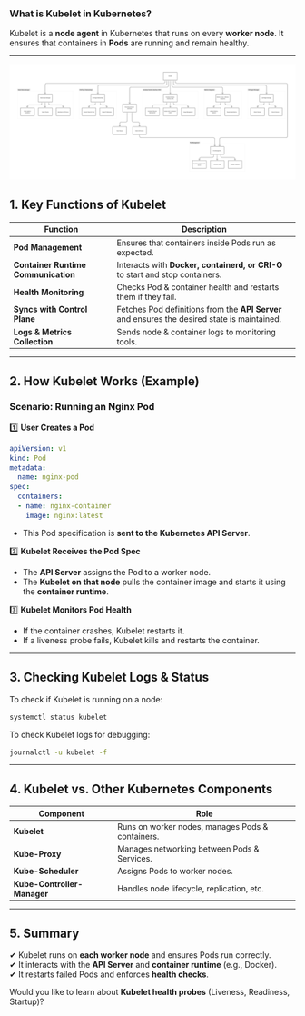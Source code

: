### **What is Kubelet in Kubernetes?**  

Kubelet is a **node agent** in Kubernetes that runs on every **worker node**. It ensures that containers in **Pods** are running and remain healthy.  

---
![Kubelet](/assets/Kubelet.png)


## **1. Key Functions of Kubelet**
| **Function** | **Description** |
|-------------|----------------|
| **Pod Management** | Ensures that containers inside Pods run as expected. |
| **Container Runtime Communication** | Interacts with **Docker, containerd, or CRI-O** to start and stop containers. |
| **Health Monitoring** | Checks Pod & container health and restarts them if they fail. |
| **Syncs with Control Plane** | Fetches Pod definitions from the **API Server** and ensures the desired state is maintained. |
| **Logs & Metrics Collection** | Sends node & container logs to monitoring tools. |

---

## **2. How Kubelet Works (Example)**
### **Scenario: Running an Nginx Pod**  

1️⃣ **User Creates a Pod**  
```yaml
apiVersion: v1
kind: Pod
metadata:
  name: nginx-pod
spec:
  containers:
  - name: nginx-container
    image: nginx:latest
```
- This Pod specification is **sent to the Kubernetes API Server**.

2️⃣ **Kubelet Receives the Pod Spec**  
- The **API Server** assigns the Pod to a worker node.  
- The **Kubelet on that node** pulls the container image and starts it using the **container runtime**.  

3️⃣ **Kubelet Monitors Pod Health**  
- If the container crashes, Kubelet restarts it.  
- If a liveness probe fails, Kubelet kills and restarts the container.  

---

## **3. Checking Kubelet Logs & Status**
To check if Kubelet is running on a node:  
```bash
systemctl status kubelet
```

To check Kubelet logs for debugging:  
```bash
journalctl -u kubelet -f
```

---

## **4. Kubelet vs. Other Kubernetes Components**
| **Component** | **Role** |
|--------------|---------|
| **Kubelet** | Runs on worker nodes, manages Pods & containers. |
| **Kube-Proxy** | Manages networking between Pods & Services. |
| **Kube-Scheduler** | Assigns Pods to worker nodes. |
| **Kube-Controller-Manager** | Handles node lifecycle, replication, etc. |

---

## **5. Summary**
✔ Kubelet runs on **each worker node** and ensures Pods run correctly.  
✔ It interacts with the **API Server** and **container runtime** (e.g., Docker).  
✔ It restarts failed Pods and enforces **health checks**.  

Would you like to learn about **Kubelet health probes** (Liveness, Readiness, Startup)?
